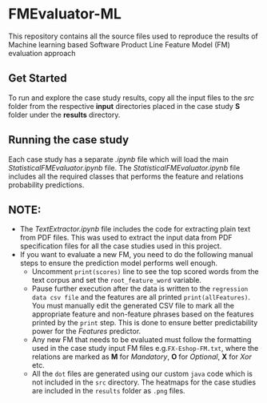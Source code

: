 # FMEvaluator-ML
This repository contains all the source files used to reproduce the results of Machine learning based Software Product Line Feature Model (FM) evaluation approach

## Get Started
To run and explore the case study results, copy all the input files to the *src* folder from the respective **input** directories placed in the case study **S<case ID>** folder under the **results** directory.

## Running the case study
Each case study has a separate *.ipynb* file which will load the main *StatisticalFMEvaluator.ipynb* file. The *StatisticalFMEvaluator.ipynb* file includes all the required classes that performs the feature and relations probability predictions.

## NOTE: 
- The *TextExtractor.ipynb* file includes the code for extracting plain text from PDF files. This was used to extract the input data from PDF specification files for all the case studies used in this project.
- If you want to evaluate a new FM, you need to do the following manual steps to ensure the prediction model performs well enough.
     - Uncomment ```print(scores)``` line to see the top scored words from the text corpus and set the ```root_feature_word``` variable.
     - Pause further execution after the data is written to the ```regression data csv file``` and the features are all printed ```print(allFeatures)```. You must manually edit the generated CSV file to mark all the appropriate feature and non-feature phrases based on the features printed by the ```print``` step. This is done to ensure better predictability power for the *Features* predictor.
     - Any new FM that needs to be evaluated must follow the formatting used in the case study input FM files e.g.```FX-Eshop-FM.txt```, where the relations are marked as **M** for *Mandatory*, **O** for *Optional*, **X** for *Xor* etc.
     - All the ```dot``` files are generated using our custom ```java``` code which is not included in the ```src``` directory. The heatmaps for the case studies are included in the ```results``` folder as ```.png``` files.
